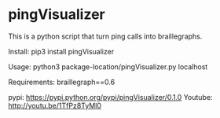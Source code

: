 pingVisualizer
=============================
This is a python  script that turn ping calls
into braillegraphs. 

Install:
pip3 install pingVisualizer 

Usage:
python3 package-location/pingVisualizer.py localhost 

Requirements:
braillegraph==0.6 

pypi: https://pypi.python.org/pypi/pingVisualizer/0.1.0 
Youtube: http://youtu.be/1TfPz8TyMl0 
